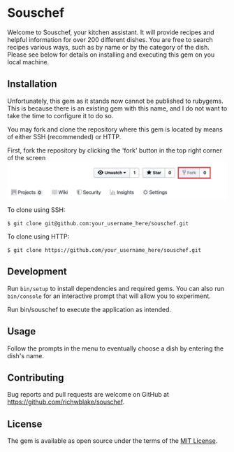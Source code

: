 # Souschef

Welcome to Souschef, your kitchen assistant. It will provide recipes and helpful information for over 200 different dishes.
You are free to search recipes various ways, such as by name or by the category of the dish.
Please see below for details on installing and executing this gem on you local machine.

## Installation

Unfortunately, this gem as it stands now cannot be published to rubygems. This is because there is an existing gem
with this name, and I do not want to take the time to configure it to do so.

You may fork and clone the repository where this gem is located by means of either SSH (recommended) or HTTP.

First, fork the repository by clicking the 'fork' button in the top right corner of the screen
![Picture of fork button](./assets/github-fork-screenshot.JPG)

To clone using SSH:

    $ git clone git@github.com:your_username_here/souschef.git

To clone using HTTP:

    $ git clone https://github.com/your_username_here/souschef.git

## Development

Run `bin/setup` to install dependencies and required gems. You can also run `bin/console` for an interactive prompt that will allow you to experiment.

Run bin/souschef to execute the application as intended.

## Usage

Follow the prompts in the menu to eventually choose a dish by entering the dish's name.

## Contributing

Bug reports and pull requests are welcome on GitHub at https://github.com/richwblake/souschef.

## License

The gem is available as open source under the terms of the [MIT License](https://opensource.org/licenses/MIT).
